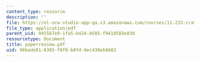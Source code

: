 ```yaml
---
content_type: resource
description: ''
file: https://ol-ocw-studio-app-qa.s3.amazonaws.com/courses/11-233-crafting-research-questions-and-qualitative-methodology-fall-2005/96bade816365f8f8b0fd0ec438eb6683_paperreview.pdf
file_type: application/pdf
parent_uid: 9455b7e9-1fe5-b424-b585-f941d503e038
resourcetype: Document
title: paperreview.pdf
uid: 96bade81-6365-f8f8-b0fd-0ec438eb6683
---
```

